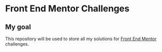 # Front End Mentor Challenges

## My goal
This repository will be used to store all my solutions for [Front End Mentor](https://www.frontendmentor.io/) challenges.